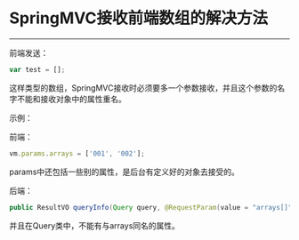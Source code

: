 # SpringMVC接收前端数组的解决方法
---
前端发送：
```javascript
var test = [];
```

这样类型的数组，SpringMVC接收时必须要多一个参数接收，并且这个参数的名字不能和接收对象中的属性重名。

示例：

前端：
```javascript
vm.params.arrays = ['001', '002'];
```

params中还包括一些别的属性，是后台有定义好的对象去接受的。

后端：
```java
public ResultVO queryInfo(Query query, @RequestParam(value = "arrays[]", required = false)String[] arrays, Paging paging)
```

并且在Query类中，不能有与arrays同名的属性。
